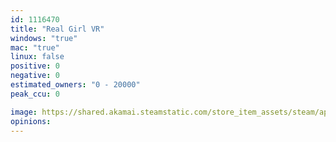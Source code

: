 ```yaml
---
id: 1116470
title: "Real Girl VR"
windows: "true"
mac: "true"
linux: false
positive: 0
negative: 0
estimated_owners: "0 - 20000"
peak_ccu: 0

image: https://shared.akamai.steamstatic.com/store_item_assets/steam/apps/1116470/header.jpg?t=1595266681
opinions:
---
```

